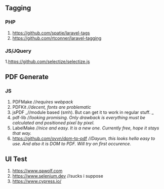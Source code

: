 ## Tagging
### PHP
1. https://github.com/spatie/laravel-tags
1. https://github.com/rtconner/laravel-tagging

### JS/JQuery
1.https://github.com/selectize/selectize.js

## PDF Generate

### JS
1. PDFMake _//requires webpack_
2. PDFKit _//decent, fonts are problematic_
3. jsPDF _//module based (smh). But can get it to work in regular stuff. _ 
4. pdf-lib _//looking promising. Only drawback is everything must be calculated and positioned pixel by pixel._
5. LabelMake _//nice and easy. It is a new one. Currently free, hope it stays that way._
6. https://github.com/ovvn/dom-to-pdf *//Dayum, this looks hella easy to use. And also it is DOM to PDF. Will try on first occurence.*

## UI Test

1. https://www.qawolf.com
2. https://www.selenium.dev //sucks i suppose
3. https://www.cypress.io/

